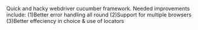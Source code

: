 Quick and hacky webdriver cucumber framework. 
Needed improvements include: (1)Better error handling all round 
(2)Support for multiple browsers 
(3)Better effeciency in choice & use of locators
